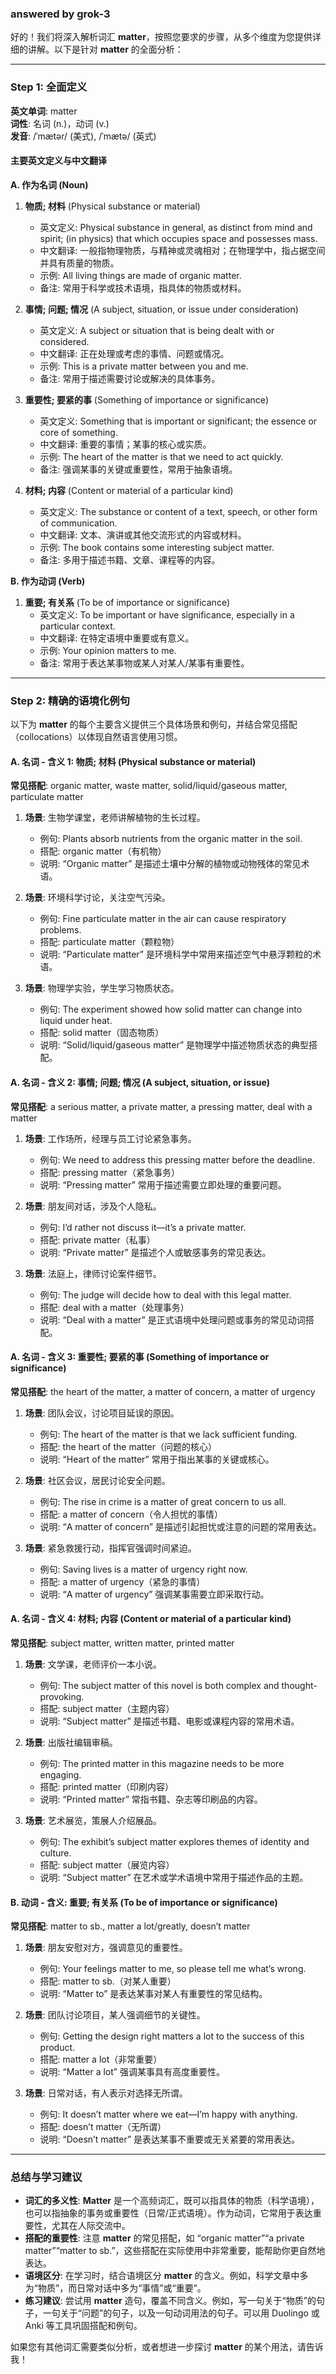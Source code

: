 ### answered by grok-3
好的！我们将深入解析词汇 **matter**，按照您要求的步骤，从多个维度为您提供详细的讲解。以下是针对 **matter** 的全面分析：

---

### Step 1: 全面定义

**英文单词**: matter  
**词性**: 名词 (n.)，动词 (v.)  
**发音**: /ˈmætər/ (美式), /ˈmætə/ (英式)

#### 主要英文定义与中文翻译

**A. 作为名词 (Noun)**  
1. **物质; 材料** (Physical substance or material)  
   - 英文定义: Physical substance in general, as distinct from mind and spirit; (in physics) that which occupies space and possesses mass.  
   - 中文翻译: 一般指物理物质，与精神或灵魂相对；在物理学中，指占据空间并具有质量的物质。  
   - 示例: All living things are made of organic matter.  
   - 备注: 常用于科学或技术语境，指具体的物质或材料。

2. **事情; 问题; 情况** (A subject, situation, or issue under consideration)  
   - 英文定义: A subject or situation that is being dealt with or considered.  
   - 中文翻译: 正在处理或考虑的事情、问题或情况。  
   - 示例: This is a private matter between you and me.  
   - 备注: 常用于描述需要讨论或解决的具体事务。

3. **重要性; 要紧的事** (Something of importance or significance)  
   - 英文定义: Something that is important or significant; the essence or core of something.  
   - 中文翻译: 重要的事情；某事的核心或实质。  
   - 示例: The heart of the matter is that we need to act quickly.  
   - 备注: 强调某事的关键或重要性，常用于抽象语境。

4. **材料; 内容** (Content or material of a particular kind)  
   - 英文定义: The substance or content of a text, speech, or other form of communication.  
   - 中文翻译: 文本、演讲或其他交流形式的内容或材料。  
   - 示例: The book contains some interesting subject matter.  
   - 备注: 多用于描述书籍、文章、课程等的内容。

**B. 作为动词 (Verb)**  
1. **重要; 有关系** (To be of importance or significance)  
   - 英文定义: To be important or have significance, especially in a particular context.  
   - 中文翻译: 在特定语境中重要或有意义。  
   - 示例: Your opinion matters to me.  
   - 备注: 常用于表达某事物或某人对某人/某事有重要性。

---

### Step 2: 精确的语境化例句

以下为 **matter** 的每个主要含义提供三个具体场景和例句，并结合常见搭配（collocations）以体现自然语言使用习惯。

#### A. 名词 - 含义 1: 物质; 材料 (Physical substance or material)  
**常见搭配**: organic matter, waste matter, solid/liquid/gaseous matter, particulate matter  
1. **场景**: 生物学课堂，老师讲解植物的生长过程。  
   - 例句: Plants absorb nutrients from the organic matter in the soil.  
   - 搭配: organic matter（有机物）  
   - 说明: “Organic matter” 是描述土壤中分解的植物或动物残体的常见术语。

2. **场景**: 环境科学讨论，关注空气污染。  
   - 例句: Fine particulate matter in the air can cause respiratory problems.  
   - 搭配: particulate matter（颗粒物）  
   - 说明: “Particulate matter” 是环境科学中常用来描述空气中悬浮颗粒的术语。

3. **场景**: 物理学实验，学生学习物质状态。  
   - 例句: The experiment showed how solid matter can change into liquid under heat.  
   - 搭配: solid matter（固态物质）  
   - 说明: “Solid/liquid/gaseous matter” 是物理学中描述物质状态的典型搭配。

#### A. 名词 - 含义 2: 事情; 问题; 情况 (A subject, situation, or issue)  
**常见搭配**: a serious matter, a private matter, a pressing matter, deal with a matter  
1. **场景**: 工作场所，经理与员工讨论紧急事务。  
   - 例句: We need to address this pressing matter before the deadline.  
   - 搭配: pressing matter（紧急事务）  
   - 说明: “Pressing matter” 常用于描述需要立即处理的重要问题。

2. **场景**: 朋友间对话，涉及个人隐私。  
   - 例句: I’d rather not discuss it—it’s a private matter.  
   - 搭配: private matter（私事）  
   - 说明: “Private matter” 是描述个人或敏感事务的常见表达。

3. **场景**: 法庭上，律师讨论案件细节。  
   - 例句: The judge will decide how to deal with this legal matter.  
   - 搭配: deal with a matter（处理事务）  
   - 说明: “Deal with a matter” 是正式语境中处理问题或事务的常见动词搭配。

#### A. 名词 - 含义 3: 重要性; 要紧的事 (Something of importance or significance)  
**常见搭配**: the heart of the matter, a matter of concern, a matter of urgency  
1. **场景**: 团队会议，讨论项目延误的原因。  
   - 例句: The heart of the matter is that we lack sufficient funding.  
   - 搭配: the heart of the matter（问题的核心）  
   - 说明: “Heart of the matter” 常用于指出某事的关键或核心。

2. **场景**: 社区会议，居民讨论安全问题。  
   - 例句: The rise in crime is a matter of great concern to us all.  
   - 搭配: a matter of concern（令人担忧的事情）  
   - 说明: “A matter of concern” 是描述引起担忧或注意的问题的常用表达。

3. **场景**: 紧急救援行动，指挥官强调时间紧迫。  
   - 例句: Saving lives is a matter of urgency right now.  
   - 搭配: a matter of urgency（紧急的事情）  
   - 说明: “A matter of urgency” 强调某事需要立即采取行动。

#### A. 名词 - 含义 4: 材料; 内容 (Content or material of a particular kind)  
**常见搭配**: subject matter, written matter, printed matter  
1. **场景**: 文学课，老师评价一本小说。  
   - 例句: The subject matter of this novel is both complex and thought-provoking.  
   - 搭配: subject matter（主题内容）  
   - 说明: “Subject matter” 是描述书籍、电影或课程内容的常用术语。

2. **场景**: 出版社编辑审稿。  
   - 例句: The printed matter in this magazine needs to be more engaging.  
   - 搭配: printed matter（印刷内容）  
   - 说明: “Printed matter” 常指书籍、杂志等印刷品的内容。

3. **场景**: 艺术展览，策展人介绍展品。  
   - 例句: The exhibit’s subject matter explores themes of identity and culture.  
   - 搭配: subject matter（展览内容）  
   - 说明: “Subject matter” 在艺术或学术语境中常用于描述作品的主题。

#### B. 动词 - 含义: 重要; 有关系 (To be of importance or significance)  
**常见搭配**: matter to sb., matter a lot/greatly, doesn’t matter  
1. **场景**: 朋友安慰对方，强调意见的重要性。  
   - 例句: Your feelings matter to me, so please tell me what’s wrong.  
   - 搭配: matter to sb.（对某人重要）  
   - 说明: “Matter to” 是表达某事对某人有重要性的常见结构。

2. **场景**: 团队讨论项目，某人强调细节的关键性。  
   - 例句: Getting the design right matters a lot to the success of this product.  
   - 搭配: matter a lot（非常重要）  
   - 说明: “Matter a lot” 强调某事具有高度重要性。

3. **场景**: 日常对话，有人表示对选择无所谓。  
   - 例句: It doesn’t matter where we eat—I’m happy with anything.  
   - 搭配: doesn’t matter（无所谓）  
   - 说明: “Doesn’t matter” 是表达某事不重要或无关紧要的常用表达。

---

### 总结与学习建议
- **词汇的多义性**: **Matter** 是一个高频词汇，既可以指具体的物质（科学语境），也可以指抽象的事务或重要性（日常/正式语境）。作为动词，它常用于表达重要性，尤其在人际交流中。
- **搭配的重要性**: 注意 **matter** 的常见搭配，如 “organic matter”“a private matter”“matter to sb.”，这些搭配在实际使用中非常重要，能帮助你更自然地表达。
- **语境区分**: 在学习时，结合语境区分 **matter** 的含义。例如，科学文章中多为“物质”，而日常对话中多为“事情”或“重要”。
- **练习建议**: 尝试用 **matter** 造句，覆盖不同含义。例如，写一句关于“物质”的句子，一句关于“问题”的句子，以及一句动词用法的句子。可以用 Duolingo 或 Anki 等工具巩固搭配和例句。

如果您有其他词汇需要类似分析，或者想进一步探讨 **matter** 的某个用法，请告诉我！